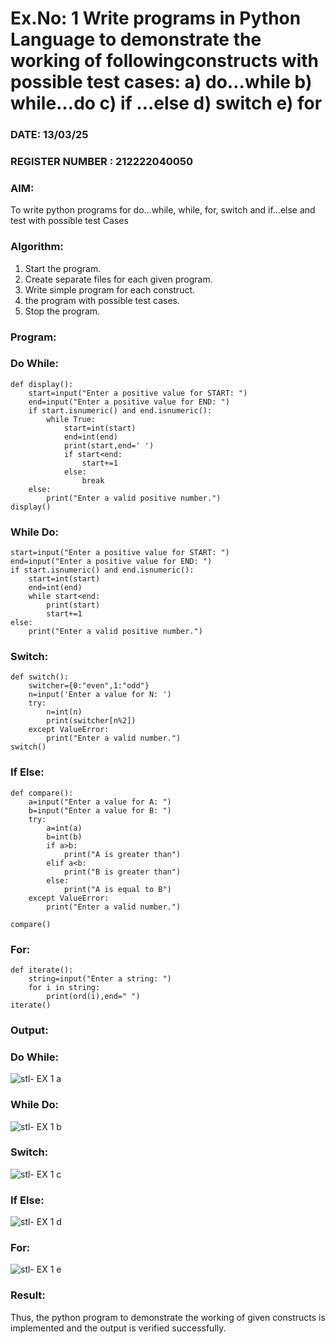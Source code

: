 # Ex.No: 1 Write programs in Python Language to demonstrate the working of followingconstructs with possible test cases: a) do…while b) while…do c) if …else d) switch e) for 

### DATE: 13/03/25                                                                         
### REGISTER NUMBER : 212222040050

### AIM:  
To write python programs for do…while, while, for, switch and if…else and test with possible test 
Cases 

### Algorithm:
1. Start the program.
2. Create separate files for each given program.
3. Write simple program for each construct.
4.  the program with possible test cases.
5. Stop the program.
### Program:

### Do While:
```
def display():
    start=input("Enter a positive value for START: ")
    end=input("Enter a positive value for END: ")
    if start.isnumeric() and end.isnumeric():
        while True:
            start=int(start)
            end=int(end)
            print(start,end=' ')
            if start<end:
                start+=1
            else:
                break
    else:
        print("Enter a valid positive number.")
display()
```
### While Do:
```
start=input("Enter a positive value for START: ")
end=input("Enter a positive value for END: ")
if start.isnumeric() and end.isnumeric():
    start=int(start)
    end=int(end)
    while start<end:
        print(start)
        start+=1
else:
    print("Enter a valid positive number.")
```
### Switch:
```
def switch():
    switcher={0:"even",1:"odd"}
    n=input('Enter a value for N: ')
    try:
        n=int(n)
        print(switcher[n%2])
    except ValueError:
        print("Enter a valid number.")
switch()
```
### If Else:
```
def compare():
    a=input("Enter a value for A: ")
    b=input("Enter a value for B: ")
    try:
        a=int(a)
        b=int(b)
        if a>b:
            print("A is greater than")
        elif a<b:
            print("B is greater than")
        else:
            print("A is equal to B")
    except ValueError:
        print("Enter a valid number.")

compare()
```
### For:
```
def iterate():
    string=input("Enter a string: ") 
    for i in string:
        print(ord(i),end=" ")
iterate() 
```

### Output:

### Do While:
![stl- EX 1 a](https://github.com/user-attachments/assets/bc97b244-f0f2-4192-81fd-d556c4671b9b)

### While Do:
![stl- EX 1 b](https://github.com/user-attachments/assets/a67d28b2-b9c5-4b8e-97bc-d6c616946b1b)

### Switch:
![stl- EX 1 c](https://github.com/user-attachments/assets/95404188-3a25-4b78-8f46-f08f1a21511b)

### If Else:
![stl- EX 1 d](https://github.com/user-attachments/assets/0341749a-e602-4bb2-a63a-5844e863c52b)

### For:
![stl- EX 1 e](https://github.com/user-attachments/assets/90fd592c-1163-48f3-9dbf-1c3b076e1520)





### Result:
Thus, the python program to demonstrate the working of given constructs is implemented and the output is verified successfully.


